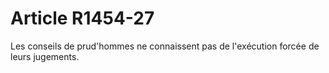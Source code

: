 # Article R1454-27

  
Les conseils de prud'hommes ne connaissent pas de l'exécution forcée de leurs jugements.